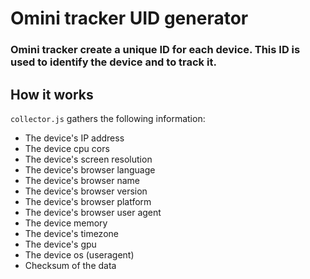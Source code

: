 # Omini tracker UID generator

### Omini tracker create a unique ID for each device. This ID is used to identify the device and to track it.

## How it works

`collector.js` gathers the following information:

-   The device's IP address
-   The device cpu cors
-   The device's screen resolution
-   The device's browser language
-   The device's browser name
-   The device's browser version
-   The device's browser platform
-   The device's browser user agent
-   The device memory
-   The device's timezone
-   The device's gpu
-   The device os (useragent)
-   Checksum of the data
